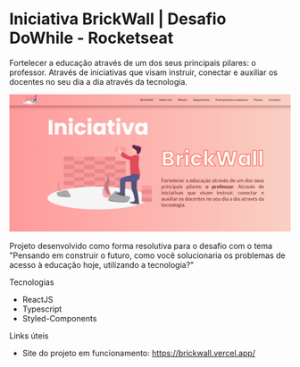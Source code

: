 # Iniciativa BrickWall | Desafio DoWhile - Rocketseat

Fortelecer a educação através de um dos seus principais pilares: o professor. Através de iniciativas que visam instruir, conectar e auxiliar os docentes no seu dia a dia através da tecnologia.

![image](https://github.com/carolferreiradev/brickwall/blob/master/public/screen.png)

Projeto desenvolvido como forma resolutiva para o desafio com o tema "Pensando em construir o futuro, como você solucionaria os problemas de acesso à educação hoje, utilizando a tecnologia?"

Tecnologias
- ReactJS
- Typescript
- Styled-Components
 
Links úteis
- Site do projeto em funcionamento: https://brickwall.vercel.app/
